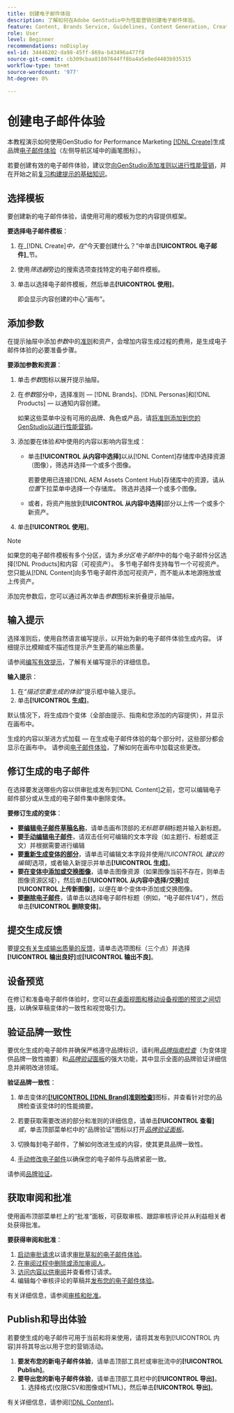 ```yaml
---
title: 创建电子邮件体验
description: 了解如何在Adobe GenStudio中为性能营销创建电子邮件体验。
feature: Content, Brands Service, Guidelines, Content Generation, Create, Experiences, Variant Generation
role: User
level: Beginner
recommendations: noDisplay
exl-id: 34446202-da98-45ff-869a-b43496a477f8
source-git-commit: cb309cbaa81807644ff8ba4a5e8ed4403b935315
workflow-type: tm+mt
source-wordcount: '977'
ht-degree: 0%

---
```


# 创建电子邮件体验

本教程演示如何使用GenStudio for Performance Marketing [[!DNL Create]](/help/user-guide/create/overview.md)生成品牌[电子邮件体验](/help/user-guide/create/email-experiences.md)（左侧导航区域中的画笔图标）。

若要创建有效的电子邮件体验，建议您[向GenStudio添加准则以进行性能营销](/help/user-guide/guidelines/add-guidelines.md)，并在开始之前[复习构建提示的基础知识](/help/user-guide/effective-prompts.md)。

## 选择模板

要创建新的电子邮件体验，请使用可用的模板为您的内容提供框架。

**要选择电子邮件模板**：

1. 在&#x200B;_[!DNL Create]_中，在_“今天要创建什么？”中单击&#x200B;**[!UICONTROL 电子邮件]**_节。
1. 使用&#x200B;_筛选器_&#x200B;旁边的搜索选项查找特定的电子邮件模板。
1. 单击以选择电子邮件模板，然后单击&#x200B;**[!UICONTROL 使用]**。

   即会显示内容创建的中心“画布”。

## 添加参数

在提示抽屉中添加&#x200B;_参数_&#x200B;中的[准则](/help/user-guide/guidelines/overview.md)和资产，会增加内容生成过程的费用，是生成电子邮件体验的必要准备步骤。

**要添加参数和资源**：

1. 单击&#x200B;_参数_&#x200B;图标以展开提示抽屉。
1. 在&#x200B;_参数_&#x200B;部分中，选择准则 — [!DNL Brands]、[!DNL Personas]和[!DNL Products] — 以通知内容创建。

   如果这些菜单中没有可用的品牌、角色或产品，请[将准则添加到您的GenStudio以进行性能营销](/help/user-guide/guidelines/add-guidelines.md)。

1. 添加要在体验&#x200B;*和*&#x200B;中使用的内容以影响内容生成：
   * 单击&#x200B;**[!UICONTROL 从内容中选择]**&#x200B;以从[!DNL Content]存储库中选择资源（图像），筛选并选择一个或多个图像。

     若要使用已连接[!DNL AEM Assets Content Hub]存储库中的资源，请从&#x200B;_位置_&#x200B;下拉菜单中选择一个存储库。 筛选并选择一个或多个图像。

   * 或者，将资产拖放到&#x200B;**[!UICONTROL 从内容中选择]**&#x200B;部分以上传一个或多个新资产。
1. 单击&#x200B;**[!UICONTROL 使用]**。

>[!NOTE]
>
>如果您的电子邮件模板有多个分区，请为&#x200B;_多分区电子邮件_&#x200B;中的每个电子邮件分区选择[!DNL Products]和内容（可视资产）。 多节电子邮件支持每节一个可视资产。 您只能从[!DNL Content]向多节电子邮件添加可视资产，而不能从本地源拖放或上传资产。

添加完参数后，您可以通过再次单击&#x200B;_参数_&#x200B;图标来折叠提示抽屉。

## 输入提示

选择准则后，使用自然语言编写提示，以开始为新的电子邮件体验生成内容。 详细提示比模糊或不描述性提示产生更高的输出质量。

请参阅[编写有效提示](/help/user-guide/effective-prompts.md)，了解有关编写提示的详细信息。

**输入提示**：

1. 在&#x200B;_“描述您要生成的体验”_&#x200B;提示框中输入提示。
1. 单击&#x200B;**[!UICONTROL 生成]**。

默认情况下，将生成四个变体（全部由提示、指南和您添加的内容提供），并显示在画布中。

生成的内容以渐进方式加载 — 在生成电子邮件体验的每个部分时，这些部分都会显示在画布中。 请参阅[电子邮件体验](/help/user-guide/create/meta-experiences.md#progressive-loading)，了解如何在画布中加载这些更改。

## 修订生成的电子邮件

在选择要发送哪些内容以供审批或发布到[!DNL Content]之前，您可以编辑电子邮件部分或从生成的电子邮件集中删除变体。

**要修订生成的变体**：

* **要[编辑电子邮件草稿名称](/help/user-guide/create/manage-variants.md#change-draft-name)**，请单击画布顶部的&#x200B;_无标题草稿_&#x200B;标题并输入新标题。
* **要[手动编辑电子邮件](/help/user-guide/create/manage-variants.md#manually-edit-text)**，请双击任何可编辑的文本字段（如主题行、标题或正文）并根据需要进行编辑
* **要[重新生成变体的部分](/help/user-guide/create/manage-variants.md#re-generate-sections)**，请单击可编辑文本字段并使用&#x200B;_[!UICONTROL 建议的编辑]_&#x200B;选项，或者输入新提示并单击&#x200B;**[!UICONTROL 生成]**。
* **要[在变体中添加或交换图像](/help/user-guide/create/manage-variants.md#swap-image)**，请单击图像资源（如果图像当前不存在，则单击图像资源区域），然后单击&#x200B;**[!UICONTROL 从内容中选择/交换]**&#x200B;或&#x200B;**[!UICONTROL 上传新图像]**，以便在单个变体中添加或交换图像。
* **要[删除电子邮件](/help/user-guide/create/manage-variants.md#delete-variant)**，请单击以选择电子邮件标题（例如，“电子邮件1/4”），然后单击&#x200B;**[!UICONTROL 删除变体]**。

## 提交生成反馈

要[提交有关生成输出质量的反馈](/help/user-guide/create/manage-variants.md#generation-feedback)，请单击选项图标（三个点）并选择&#x200B;**[!UICONTROL 输出良好]**&#x200B;或&#x200B;**[!UICONTROL 输出不良]**。

## 设备预览

在修订和准备电子邮件体验时，您可以[在桌面视图和移动设备视图的预览之间切换](/help/user-guide/create/manage-variants.md#preview-for-device)，以确保草稿变体的一致性和视觉吸引力。

## 验证品牌一致性

要优化生成的电子邮件并确保严格遵守品牌标识，请利用&#x200B;[_品牌指南检查_](/help/user-guide/guidelines/brand-validation.md#brand-guidelines-check)（为变体提供品牌一致性摘要）和&#x200B;[_品牌验证_&#x200B;面板](/help/user-guide/guidelines/brand-validation.md#brand-validation-panel)的强大功能，其中显示全面的品牌验证详细信息并阐明改进领域。

**验证品牌一致性**：

1. 单击变体的[**[!UICONTROL [!DNL Brand]准则检查]**](/help/user-guide/guidelines/brand-validation.md#brand-guidelines-check)图标，并查看针对您的品牌检查该变体时的性能摘要。
1. 若要获取需要改进的部分和准则的详细信息，请单击&#x200B;**[!UICONTROL 查看]** _或_，单击顶部菜单栏中的“品牌验证”图标以打开&#x200B;[_品牌验证面板_](/help/user-guide/guidelines/brand-validation.md#brand-validation-panel)。

1. 切换每封电子邮件，了解如何改进生成的内容，使其更具品牌一致性。
1. [手动修改电子邮件](#revise-generated-emails)以确保您的电子邮件与品牌紧密一致。

请参阅[品牌验证](/help/user-guide/guidelines/brand-validation.md)。

## 获取审阅和批准

使用画布顶部菜单栏上的“批准”面板，可获取审核、跟踪审核评论并从利益相关者处获得批准。

**要获得审阅和批准**：

1. [启动审批请求](/help/user-guide/approvals/request-review.md)以请求[审批草拟的电子邮件体验](/help/user-guide/approvals/approve-content.md)。
1. [在审阅过程中删除或添加审阅人](/help/user-guide/approvals/review-and-edit.md#manage-approvals)。
1. [访问内容以供审阅](/help/user-guide/approvals/review-and-edit.md#access-content-for-review)并查看修订请求。
1. 编辑每个审核评论的草稿并[发布您的电子邮件体验](#publish-and-export-experience)。

有关详细信息，请参阅[审核和批准](/help/user-guide/approvals/overview.md)。

## Publish和导出体验

若要使生成的电子邮件可用于当前和将来使用，请将其发布到[!UICONTROL 内容]并将其导出以用于您的营销活动。

1. **要发布您的新电子邮件体验**，请单击顶部工具栏或审批流中的&#x200B;**[!UICONTROL Publish]**。
1. **要导出您的新电子邮件体验**，请单击顶部工具栏中的&#x200B;**[!UICONTROL 导出]**。
   1. 选择格式(仅限CSV和图像或HTML)，然后单击&#x200B;**[!UICONTROL 导出]**。

有关详细信息，请参阅[[!DNL Content]](/help/user-guide/content/overview.md#search-and-find-approved-content)。
